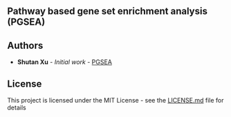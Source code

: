 ## Pathway based gene set enrichment analysis (PGSEA)


## Authors

* **Shutan Xu** - *Initial work* - [PGSEA](https://github.com/xushutan/PathwayEnrichment)

## License

This project is licensed under the MIT License - see the [LICENSE.md](LICENSE.md) file for details

